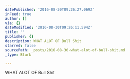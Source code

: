 ```yaml
---
datePublished: '2016-08-30T09:26:27.069Z'
inFeed: true
author: []
via: {}
dateModified: '2016-08-30T09:26:11.594Z'
title: ''
publisher: {}
description: WHAT ALOT OF Bull Shit
starred: false
sourcePath: _posts/2016-08-30-what-alot-of-bull-shit.md
_type: Blurb

---
```

WHAT ALOT OF Bull Shit